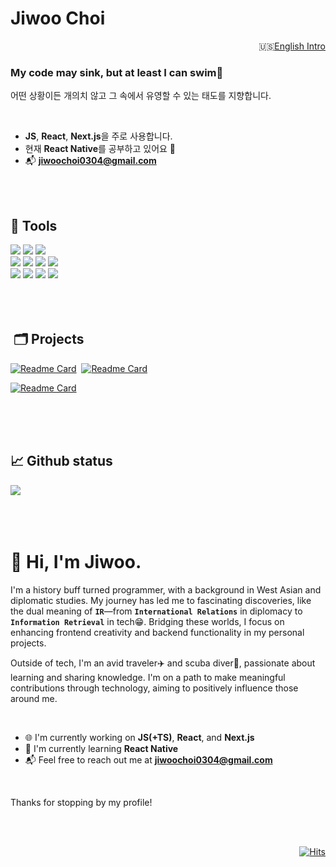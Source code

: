 # Jiwoo Choi

<p align="right">🇺🇸<a href="https://github.com/agnes0304#-hi-im-jiwoo">English Intro</a></p>

<h3>My code may sink, but at least I can swim🤿</h3>
<p>어떤 상황이든 개의치 않고 그 속에서 유영할 수 있는 태도를 지향합니다.</p>

</br>

- **JS**, **React**, **Next.js**을 주로 사용합니다.
- 현재 **React Native**를 공부하고 있어요 🌱 
- 📬 **jiwoochoi0304@gmail.com**

</br>
</br>

## 💼 Tools

<div>
<img src="https://img.shields.io/badge/JavaScript-F7DF1E?style=for-the-badge&logo=javascript&logoColor=white" />
<img src="https://img.shields.io/badge/TypeScript-007ACC?style=for-the-badge&logo=typescript&logoColor=white" />
<img src="https://img.shields.io/badge/Python-blue?style=for-the-badge&logo=python&logoColor=white" />
</div>
<div>
<img src="https://img.shields.io/badge/React-20232A?style=for-the-badge&logo=react&logoColor=61DAFB" />
<img src="https://img.shields.io/badge/next%20js-000000?style=for-the-badge&logo=nextdotjs&logoColor=white" />
<img src="https://img.shields.io/badge/Flask-000000?style=for-the-badge&logo=flask&logoColor=white" />
<img src="https://img.shields.io/badge/Tailwind_CSS-38B2AC?style=for-the-badge&logo=tailwind-css&logoColor=white" />
</div>
<div>
<img src="https://img.shields.io/badge/MySQL-005C84?style=for-the-badge&logo=mysql&logoColor=white" />
<img src="https://img.shields.io/badge/PostgreSQL-316192?style=for-the-badge&logo=postgresql&logoColor=white" />
<img src="https://img.shields.io/badge/Supabase-181818?style=for-the-badge&logo=supabase&logoColor=white" />
<img src="https://img.shields.io/badge/Vercel-000000?style=for-the-badge&logo=vercel&logoColor=white" />
</div>

</br>
</br>
</br>


##  🗂️ Projects

<div>
  
[![Readme Card](https://github-readme-stats.vercel.app/api/pin/?username=agnes0304&repo=GPTarot)](https://github.com/agnes0304/GPTarot)&nbsp;
[![Readme Card](https://github-readme-stats.vercel.app/api/pin/?username=agnes0304&repo=chronos-nextjs)](https://github.com/agnes0304/chronos-nextjs)
</div>
<div>
  
[![Readme Card](https://github-readme-stats.vercel.app/api/pin/?username=agnes0304&repo=smoothie)](https://github.com/agnes0304/smoothie)
</div>

</br>
</br>
</br>



## 📈 Github status
<div>
<img src="https://github-readme-stats.vercel.app/api/top-langs/?username=agnes0304&layout=compact">
</div>



</br>
</br>
</br>



# 👋 Hi, I'm Jiwoo.

I'm a history buff turned programmer, with a background in West Asian and diplomatic studies. My journey has led me to fascinating discoveries, like the dual meaning of **`IR`**—from **`International Relations`** in diplomacy to **`Information Retrieval`** in tech😁. Bridging these worlds, I focus on enhancing frontend creativity and backend functionality in my personal projects.

Outside of tech, I'm an avid traveler✈️ and scuba diver🤿, passionate about learning and sharing knowledge. I'm on a path to make meaningful contributions through technology, aiming to positively influence those around me.

</br>

- 🌐 I'm currently working on **JS(+TS)**, **React**, and **Next.js**
- 🌱 I'm currently learning **React Native**
- 📬 Feel free to reach out me at **jiwoochoi0304@gmail.com**

</br>

Thanks for stopping by my profile!


</br></br>


<div align="right">


[![Hits](https://hits.seeyoufarm.com/api/count/incr/badge.svg?url=https%3A%2F%2Fgithub.com%2Fagnes0304&count_bg=%23AC84FF&title_bg=%233D3D3D&icon=&icon_color=%23E7E7E7&title=%F0%9F%96%90%F0%9F%8F%BB&edge_flat=true)](https://hits.seeyoufarm.com)
</div>
